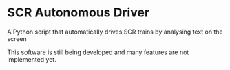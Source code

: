# SCR Autonomous Driver

A Python script that automatically drives SCR trains by analysing text on the screen

This software is still being developed and many features are not implemented yet.
